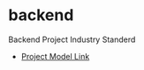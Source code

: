 # backend

Backend Project Industry Standerd

- [Project Model Link](https://app.eraser.io/workspace/YtPqZ1VogxGy1jzIDkzj)

